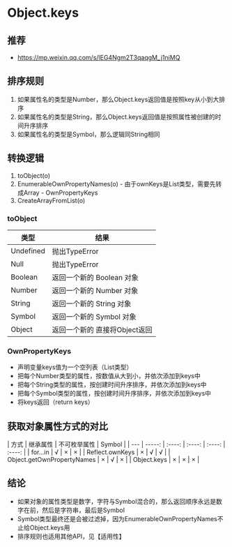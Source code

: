 # Object.keys

## 推荐
  - https://mp.weixin.qq.com/s/lEG4Ngm2T3qaqgM_j1niMQ

## 排序规则
  1. 如果属性名的类型是Number，那么Object.keys返回值是按照key从小到大排序
  2. 如果属性名的类型是String，那么Object.keys返回值是按照属性被创建的时间升序排序
  3. 如果属性名的类型是Symbol，那么逻辑同String相同

## 转换逻辑
  1. toObject(o)
  2. EnumerableOwnPropertyNames(o)
    - 由于ownKeys是List类型，需要先转成Array
    - OwnPropertyKeys
  3. CreateArrayFromList(o)

### toObject
类型 | 结果 |
--- | --- |
Undefined | 抛出TypeError |
Null | 抛出TypeError |
Boolean | 返回一个新的 Boolean 对象 |
Number | 返回一个新的 Number 对象 |
String | 返回一个新的 String 对象 |
Symbol | 返回一个新的 Symbol 对象 |
Object | 返回一个新的 直接将Object返回|

### OwnPropertyKeys
- 声明变量keys值为一个空列表（List类型）
- 把每个Number类型的属性，按数值从大到小，并依次添加到keys中
- 把每个String类型的属性，按创建时间升序排序，并依次添加到keys中
- 把每个Symbol类型的属性，按创建时间升序排序，并依次添加到keys中
- 将keys返回（return keys）

## 获取对象属性方式的对比

| 方式 | 继承属性 | 不可枚举属性 | Symbol |
| --- | -----: | :----: | :----: | :----: | :----: |
| for...in |  √ | × | × |
| Reflect.ownKeys | × | √ | √ |
| Object.getOwnPropertyNames | × | √ | × |
| Object.keys | × | × | × |

## 结论
  - 如果对象的属性类型是数字，字符与Symbol混合的，那么返回顺序永远是数字在前，然后是字符串，最后是Symbol
  - Symbol类型最终还是会被过滤掉，因为EnumerableOwnPropertyNames不止给Object.keys用
  - 排序规则也适用其他API，见【适用性】

